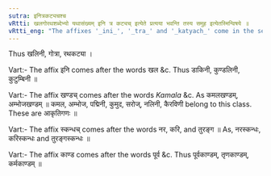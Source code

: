 ```yaml
---
sutra: इनित्रकट्यचश्च
vRtti: खलगोरथशब्देभ्यो यथासंख्यम् इनि त्र कट्यच् इत्येते प्रत्यया भवन्ति तस्य समुह इत्येतस्मिन्विषये ॥
vRtti_eng: "The affixes '_ini_', '_tra_' and '_katyach_' come in the senses of 'collection thereof', respectively after the word '_khala_', '_go_' and '_ratha_'."
---
```

Thus खलिनी, गोत्रा, रथकट्या ।

Vart:- The affix इनि comes after the words खल &c. Thus डाकिनी, कुण्डलिनी, कुटुम्बिनी ॥

Vart:- The affix खण्डच् comes after the words _Kamala_ &c. As कमलखण्डम्, अम्भोजखण्डम् ॥ कमल, अम्भोज, पद्मिनी, कुमुद, सरोज्, नलिनी, कैरविणी belong to this class. These are आकृतिगणः ॥

Vart:- The affix स्कन्धच् comes after the words नर, करि, and तुरङ्ग ॥ As, नरस्कन्धः, करिस्कन्धः and तुरङ्गस्कन्धः ॥

Vart:- The affix काण्ड comes after the words पूर्व &c. Thus पूर्वकाण्डम्, तृणकाण्डम्, कर्मकाण्डम् ॥
